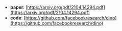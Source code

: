 
- **paper**: [https://arxiv.org/pdf/2104.14294.pdf](https://arxiv.org/pdf/2104.14294.pdf) 
- **code**: [https://github.com/facebookresearch/dino](https://github.com/facebookresearch/dino) 
